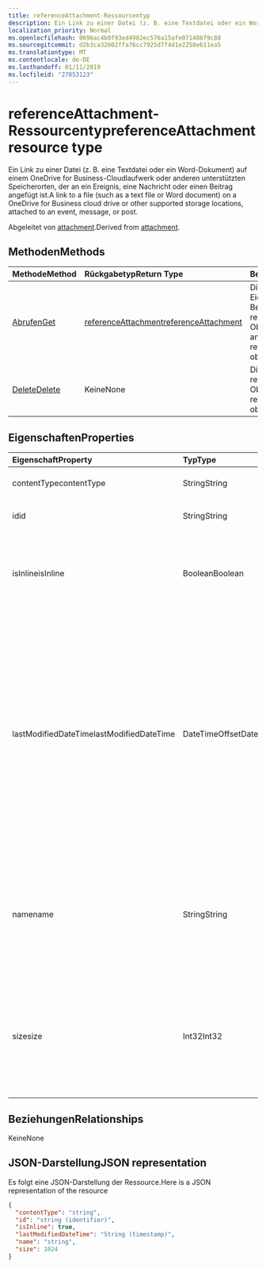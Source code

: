 ```yaml
---
title: referenceAttachment-Ressourcentyp
description: Ein Link zu einer Datei (z. B. eine Textdatei oder ein Word-Dokument) auf einem OneDrive for Business-Cloudlaufwerk oder anderen unterstützten Speicherorten, der an ein Ereignis, eine Nachricht oder einen Beitrag angefügt ist.
localization_priority: Normal
ms.openlocfilehash: 0696ac4b0f93ed4982ec576a15afe071486f9c88
ms.sourcegitcommit: d2b3ca32602ffa76cc7925d7f4d1e2258e611ea5
ms.translationtype: MT
ms.contentlocale: de-DE
ms.lasthandoff: 01/11/2019
ms.locfileid: "27853123"
---
```

# <a name="referenceattachment-resource-type"></a><span data-ttu-id="8bf81-103">referenceAttachment-Ressourcentyp</span><span class="sxs-lookup"><span data-stu-id="8bf81-103">referenceAttachment resource type</span></span>

<span data-ttu-id="8bf81-104">Ein Link zu einer Datei (z. B. eine Textdatei oder ein Word-Dokument) auf einem OneDrive for Business-Cloudlaufwerk oder anderen unterstützten Speicherorten, der an ein Ereignis, eine Nachricht oder einen Beitrag angefügt ist.</span><span class="sxs-lookup"><span data-stu-id="8bf81-104">A link to a file (such as a text file or Word document) on a OneDrive for Business cloud drive or other supported storage locations, attached to an event, message, or post.</span></span>

<span data-ttu-id="8bf81-105">Abgeleitet von [attachment](attachment.md).</span><span class="sxs-lookup"><span data-stu-id="8bf81-105">Derived from [attachment](attachment.md).</span></span>

## <a name="methods"></a><span data-ttu-id="8bf81-106">Methoden</span><span class="sxs-lookup"><span data-stu-id="8bf81-106">Methods</span></span>

| <span data-ttu-id="8bf81-107">Methode</span><span class="sxs-lookup"><span data-stu-id="8bf81-107">Method</span></span>       | <span data-ttu-id="8bf81-108">Rückgabetyp</span><span class="sxs-lookup"><span data-stu-id="8bf81-108">Return Type</span></span>  |<span data-ttu-id="8bf81-109">Beschreibung</span><span class="sxs-lookup"><span data-stu-id="8bf81-109">Description</span></span>|
|:---------------|:--------|:----------|
|[<span data-ttu-id="8bf81-110">Abrufen</span><span class="sxs-lookup"><span data-stu-id="8bf81-110">Get</span></span>](../api/attachment-get.md) | [<span data-ttu-id="8bf81-111">referenceAttachment</span><span class="sxs-lookup"><span data-stu-id="8bf81-111">referenceAttachment</span></span>](referenceattachment.md) |<span data-ttu-id="8bf81-112">Dient zum Lesen der Eigenschaften und der Beziehungen des referenceAttachment-Objekts.</span><span class="sxs-lookup"><span data-stu-id="8bf81-112">Read properties and relationships of referenceAttachment object.</span></span>|
|[<span data-ttu-id="8bf81-113">Delete</span><span class="sxs-lookup"><span data-stu-id="8bf81-113">Delete</span></span>](../api/attachment-delete.md) | <span data-ttu-id="8bf81-114">Keine</span><span class="sxs-lookup"><span data-stu-id="8bf81-114">None</span></span> |<span data-ttu-id="8bf81-115">Dient zum Löschen des referenceAttachment-Objekts.</span><span class="sxs-lookup"><span data-stu-id="8bf81-115">Delete referenceAttachment object.</span></span> |

## <a name="properties"></a><span data-ttu-id="8bf81-116">Eigenschaften</span><span class="sxs-lookup"><span data-stu-id="8bf81-116">Properties</span></span>
| <span data-ttu-id="8bf81-117">Eigenschaft</span><span class="sxs-lookup"><span data-stu-id="8bf81-117">Property</span></span>     | <span data-ttu-id="8bf81-118">Typ</span><span class="sxs-lookup"><span data-stu-id="8bf81-118">Type</span></span>   |<span data-ttu-id="8bf81-119">Beschreibung</span><span class="sxs-lookup"><span data-stu-id="8bf81-119">Description</span></span>|
|:---------------|:--------|:----------|
|<span data-ttu-id="8bf81-120">contentType</span><span class="sxs-lookup"><span data-stu-id="8bf81-120">contentType</span></span>|<span data-ttu-id="8bf81-121">String</span><span class="sxs-lookup"><span data-stu-id="8bf81-121">String</span></span>|<span data-ttu-id="8bf81-122">Der Inhaltstyp der Anlage.</span><span class="sxs-lookup"><span data-stu-id="8bf81-122">The content type of the attachment.</span></span>|
|<span data-ttu-id="8bf81-123">id</span><span class="sxs-lookup"><span data-stu-id="8bf81-123">id</span></span>|<span data-ttu-id="8bf81-124">String</span><span class="sxs-lookup"><span data-stu-id="8bf81-124">String</span></span>|<span data-ttu-id="8bf81-p101">Die Anlagen-ID.  Schreibgeschützt.</span><span class="sxs-lookup"><span data-stu-id="8bf81-p101">The attachment ID.  Read-only.</span></span>|
|<span data-ttu-id="8bf81-127">isInline</span><span class="sxs-lookup"><span data-stu-id="8bf81-127">isInline</span></span>|<span data-ttu-id="8bf81-128">Boolean</span><span class="sxs-lookup"><span data-stu-id="8bf81-128">Boolean</span></span>|<span data-ttu-id="8bf81-129">Wird auf „true“ festgelegt, wenn die Anlage inline im Text des einbettenden Objekts angezeigt wird.</span><span class="sxs-lookup"><span data-stu-id="8bf81-129">Set to true if the attachment appears inline in the body of the embedding object.</span></span>|
|<span data-ttu-id="8bf81-130">lastModifiedDateTime</span><span class="sxs-lookup"><span data-stu-id="8bf81-130">lastModifiedDateTime</span></span>|<span data-ttu-id="8bf81-131">DateTimeOffset</span><span class="sxs-lookup"><span data-stu-id="8bf81-131">DateTimeOffset</span></span>|<span data-ttu-id="8bf81-p102">Datum und Uhrzeit der letzten Änderung der Anlage. Der Timestamp-Typ stellt die Datums- und Uhrzeitinformationen mithilfe des ISO 8601-Formats dar und wird immer in UTC-Zeit angegeben. Mitternacht UTC-Zeit am 1. Januar 2014 würde z. B. wie folgt aussehen: `'2014-01-01T00:00:00Z'`</span><span class="sxs-lookup"><span data-stu-id="8bf81-p102">The date and time when the attachment was last modified. The Timestamp type represents date and time information using ISO 8601 format and is always in UTC time. For example, midnight UTC on Jan 1, 2014 would look like this: `'2014-01-01T00:00:00Z'`</span></span>|
|<span data-ttu-id="8bf81-135">name</span><span class="sxs-lookup"><span data-stu-id="8bf81-135">name</span></span>|<span data-ttu-id="8bf81-136">String</span><span class="sxs-lookup"><span data-stu-id="8bf81-136">String</span></span>|<span data-ttu-id="8bf81-p103">Der Text, der unter dem Symbol angezeigt wird, das die eingebettete Anlage darstellt. Dies muss nicht der tatsächliche Dateiname sein.</span><span class="sxs-lookup"><span data-stu-id="8bf81-p103">The text that is displayed below the icon representing the embedded attachment. This does not need to be the actual file name.</span></span>|
|<span data-ttu-id="8bf81-139">size</span><span class="sxs-lookup"><span data-stu-id="8bf81-139">size</span></span>|<span data-ttu-id="8bf81-140">Int32</span><span class="sxs-lookup"><span data-stu-id="8bf81-140">Int32</span></span>|<span data-ttu-id="8bf81-141">Die Größe der Metadaten, die in der Nachricht für die Anlage gespeichert sind, in Byte.</span><span class="sxs-lookup"><span data-stu-id="8bf81-141">The size of the metadata that is stored on the message for the attachment in bytes.</span></span> <span data-ttu-id="8bf81-142">Dieser Wert gibt nicht die Größe der tatsächlichen Datei an.</span><span class="sxs-lookup"><span data-stu-id="8bf81-142">This value does not indicate the size of the actual file.</span></span>|

## <a name="relationships"></a><span data-ttu-id="8bf81-143">Beziehungen</span><span class="sxs-lookup"><span data-stu-id="8bf81-143">Relationships</span></span>
<span data-ttu-id="8bf81-144">Keine</span><span class="sxs-lookup"><span data-stu-id="8bf81-144">None</span></span>



## <a name="json-representation"></a><span data-ttu-id="8bf81-145">JSON-Darstellung</span><span class="sxs-lookup"><span data-stu-id="8bf81-145">JSON representation</span></span>

<span data-ttu-id="8bf81-146">Es folgt eine JSON-Darstellung der Ressource.</span><span class="sxs-lookup"><span data-stu-id="8bf81-146">Here is a JSON representation of the resource</span></span>

<!--{
  "blockType": "resource",
  "optionalProperties": [],
  "baseType": "microsoft.graph.attachment",
  "@odata.type": "microsoft.graph.referenceAttachment"
}-->

```json
{
  "contentType": "string",
  "id": "string (identifier)",
  "isInline": true,
  "lastModifiedDateTime": "String (timestamp)",
  "name": "string",
  "size": 1024
}

```

<!-- uuid: 8fcb5dbc-d5aa-4681-8e31-b001d5168d79
2015-10-25 14:57:30 UTC -->
<!-- {
  "type": "#page.annotation",
  "description": "referenceAttachment resource",
  "keywords": "",
  "section": "documentation",
  "tocPath": ""
}-->
